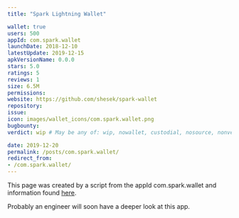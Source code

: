 ```yaml
---
title: "Spark Lightning Wallet"

wallet: true
users: 500
appId: com.spark.wallet
launchDate: 2018-12-10
latestUpdate: 2019-12-15
apkVersionName: 0.0.0
stars: 5.0
ratings: 5
reviews: 1
size: 6.5M
permissions:
website: https://github.com/shesek/spark-wallet
repository:
issue:
icon: images/wallet_icons/com.spark.wallet.png
bugbounty:
verdict: wip # May be any of: wip, nowallet, custodial, nosource, nonverifiable, verifiable, bounty, cert1, cert2, cert3

date: 2019-12-20
permalink: /posts/com.spark.wallet/
redirect_from:
- /com.spark.wallet/
---
```


This page was created by a script from the appId com.spark.wallet and information found
[here](https://play.google.com/store/apps/details?id=com.spark.wallet).

Probably an engineer will soon have a deeper look at this app.